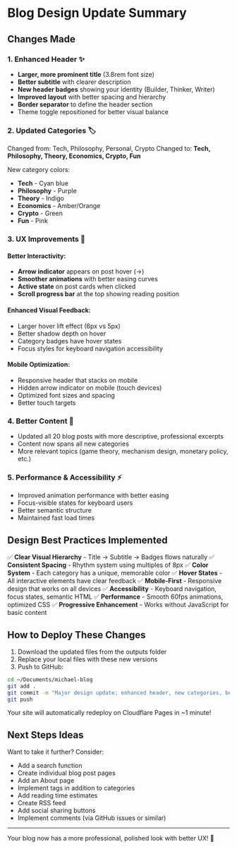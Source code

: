 # Blog Design Update Summary

## Changes Made

### 1. **Enhanced Header** ✨
- **Larger, more prominent title** (3.8rem font size)
- **Better subtitle** with clearer description
- **New header badges** showing your identity (Builder, Thinker, Writer)
- **Improved layout** with better spacing and hierarchy
- **Border separator** to define the header section
- Theme toggle repositioned for better visual balance

### 2. **Updated Categories** 🏷️
Changed from: Tech, Philosophy, Personal, Crypto
Changed to: **Tech, Philosophy, Theory, Economics, Crypto, Fun**

New category colors:
- **Tech** - Cyan blue
- **Philosophy** - Purple  
- **Theory** - Indigo
- **Economics** - Amber/Orange
- **Crypto** - Green
- **Fun** - Pink

### 3. **UX Improvements** 🎯

#### Better Interactivity:
- **Arrow indicator** appears on post hover (→)
- **Smoother animations** with better easing curves
- **Active state** on post cards when clicked
- **Scroll progress bar** at the top showing reading position

#### Enhanced Visual Feedback:
- Larger hover lift effect (6px vs 5px)
- Better shadow depth on hover
- Category badges have hover states
- Focus styles for keyboard navigation accessibility

#### Mobile Optimization:
- Responsive header that stacks on mobile
- Hidden arrow indicator on mobile (touch devices)
- Optimized font sizes and spacing
- Better touch targets

### 4. **Better Content** 📝
- Updated all 20 blog posts with more descriptive, professional excerpts
- Content now spans all new categories
- More relevant topics (game theory, mechanism design, monetary policy, etc.)

### 5. **Performance & Accessibility** ⚡
- Improved animation performance with better easing
- Focus-visible states for keyboard users
- Better semantic structure
- Maintained fast load times

## Design Best Practices Implemented

✅ **Clear Visual Hierarchy** - Title → Subtitle → Badges flows naturally
✅ **Consistent Spacing** - Rhythm system using multiples of 8px
✅ **Color System** - Each category has a unique, memorable color
✅ **Hover States** - All interactive elements have clear feedback
✅ **Mobile-First** - Responsive design that works on all devices
✅ **Accessibility** - Keyboard navigation, focus states, semantic HTML
✅ **Performance** - Smooth 60fps animations, optimized CSS
✅ **Progressive Enhancement** - Works without JavaScript for basic content

## How to Deploy These Changes

1. Download the updated files from the outputs folder
2. Replace your local files with these new versions
3. Push to GitHub:
```bash
cd ~/Documents/michael-blog
git add .
git commit -m "Major design update: enhanced header, new categories, better UX"
git push
```

Your site will automatically redeploy on Cloudflare Pages in ~1 minute!

## Next Steps Ideas

Want to take it further? Consider:
- Add a search function
- Create individual blog post pages
- Add an About page
- Implement tags in addition to categories
- Add reading time estimates
- Create RSS feed
- Add social sharing buttons
- Implement comments (via GitHub issues or similar)

---

Your blog now has a more professional, polished look with better UX! 🚀